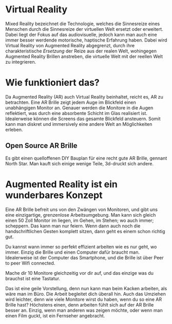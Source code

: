 # Virtual Reality
Mixed Reality bezeichnet die Technologie, welches die Sinnesreize eines Menschen durch die Sinnesreize der virtuellen Welt ersetzt oder erweitert. Dabei liegt der Fokus auf das audiovisuelle, jedoch kann man auch eine immer besser werdende motorische, haptische Erfahrung haben.
Dabei wird Virtual Reality von Augmented Reality abgegrenzt, durch ihre charakteristische *Ersetzung* der Reize aus der realen Welt, wohingegen Augmented Reality Brillen anstreben, die virtuelle Welt mit der reellen Welt zu integrieren.

# Wie funktioniert das?
Da Augmented Reality (AR) auch Virtual Reality beinhaltet, reicht es, AR zu betrachten.
Eine AR Brille zeigt jedem Auge im Blickfeld einen unabhängigen Monitor an. Genauer werden die Monitore in die Augen reflektiert, was durch eine absorbente Schicht im Glas realisiert ist. Idealerweise können die Screens das gesamte Blickfeld ansteuern.
Somit kann man diskret und immersively eine andere Welt an Möglichkeiten erleben.

## Open Source AR Brille
Es gibt einen quelloffenen DIY Bauplan für eine recht gute AR Brille, gennant North Star. Man kauft sich einige wenige Teile, 3d-druckt sich andere.

# Augmented Reality ist ein wunderbares Konzept
Eine AR Brille befreit uns von den Zwängen von Monitoren, und gibt uns eine einzigartige, grenzenlose Arbeitsumgebung. Man kann sich gleich einen 50 Zoll Monitor im liegen, im Gehen, im Stehen; wo auch immer; scheppern. Das kann man nur feiern. Wenn dann auch noch die handschriftlichen Gesten komplett sitzen, dann geht es einem schon richtig gut.

Du kannst wann immer so perfekt effizient arbeiten wie es nur geht, wo immer. Einzig die Brille und einen Computer dafür braucht man. Idealerweise ist der Computer das Smartphone, und die Brille ist über Peer to peer Wifi connected. 

Mache dir 10 Monitore gleichzeitig vor dir auf, und das einzige was du brauchst ist eine Tastatur.

Das ist eine geile Vorstellung, denn nun kann man beim Kacken arbeiten, als wäre man im Büro. Die Arbeit begleitet dich überall hin. Auch das Umziehen wird leichter, denn wie viele Monitore wirst du haben, wenn du so eine AR Brille hast? Höchstens einen, denn arbeiten fühlt sich auf der AR Brille besser an.
Einzig, wenn man anderen was zeigen möchte, oder wenn man einen Film guckt, ist ein Fernseher angebracht. 
